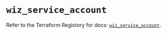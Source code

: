 # `wiz_service_account`

Refer to the Terraform Registory for docs: [`wiz_service_account`](https://registry.terraform.io/providers/rhizo-co/wiz/1.1.6/docs/resources/service_account).
